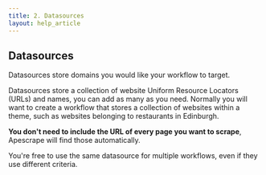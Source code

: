 ```yaml
---
title: 2. Datasources
layout: help_article
---
```


## Datasources

Datasources store domains you would like your workflow to target.

Datasources store a collection of website Uniform Resource Locators (URLs) and names, you can add as many as you need. Normally you will want to create a workflow that stores a collection of websites within a theme, such as websites belonging to restaurants in Edinburgh.

**You don't need to include the URL of every page you want to scrape**, Apescrape will find those automatically.

You're free to use the same datasource for multiple workflows, even if they use different criteria.